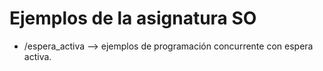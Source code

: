 Ejemplos de la asignatura SO
============================

* /espera_activa --> ejemplos de programación concurrente con espera activa.